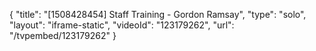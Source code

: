 {
    "title": "[1508428454] Staff Training - Gordon Ramsay",
    "type": "solo",
    "layout": "iframe-static",
    "videoId": "123179262",
    "url": "\/tvpembed\/123179262"
}
